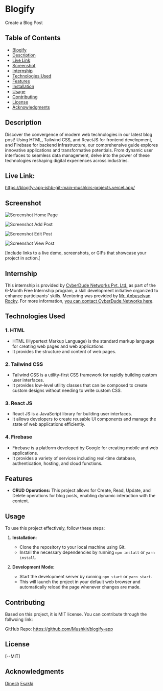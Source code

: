 # Blogify

Create a Blog Post

## Table of Contents

- [Blogify](#project-title)
- [Description](#description)
- [Live Link](#live)
- [Screenshot](#demo)
- [Internship](#internship)
- [Technologies Used](#technologies-used)
- [Features](#features)
- [Installation](#installation)
- [Usage](#usage)
- [Contributing](#contributing)
- [License](#license)
- [Acknowledgments](#acknowledgments)

## Description

Discover the convergence of modern web technologies in our latest blog post! Using HTML, Tailwind CSS, and ReactJS for frontend development, and Firebase for backend infrastructure, our comprehensive guide explores innovative applications and transformative potentials. From dynamic user interfaces to seamless data management, delve into the power of these technologies reshaping digital experiences across industries.

## Live Link:

https://blogify-app-ishb-git-main-mushkirs-projects.vercel.app/

## Screenshot

![Screenshot](./src/screenshots/1.png)
Home Page

![Screenshot](./src/screenshots/2.png)
Add Post

![Screenshot](./src/screenshots/3.png)
Edit Post

![Screenshot](./src/screenshots/4.png)
View Post

[Include links to a live demo, screenshots, or GIFs that showcase your project in action.]

## Internship

This internship is provided by [CyberDude Networks Pvt. Ltd.](https://youtube.com/cyberdudenetworks) as part of the 6-Month Free Internship program, a skill development initiative organized to enhance participants' skills. Mentoring was provided by [Mr. Anbuselvan Rocky](https://instagram.com/anbuselvanrocky). For more information, [you can contact CyberDude Networks here](https://cyberdudenetworks.com).

## Technologies Used

### 1. HTML

- HTML (Hypertext Markup Language) is the standard markup language for creating web pages and web applications.
- It provides the structure and content of web pages.

### 2. Tailwind CSS

- Tailwind CSS is a utility-first CSS framework for rapidly building custom user interfaces.
- It provides low-level utility classes that can be composed to create custom designs without needing to write custom CSS.

### 3. React JS

- React JS is a JavaScript library for building user interfaces.
- It allows developers to create reusable UI components and manage the state of web applications efficiently.

### 4. Firebase

- Firebase is a platform developed by Google for creating mobile and web applications.
- It provides a variety of services including real-time database, authentication, hosting, and cloud functions.

## Features

- **CRUD Operations:** This project allows for Create, Read, Update, and Delete operations for blog posts, enabling dynamic interaction with the content.

## Usage

To use this project effectively, follow these steps:

1. **Installation**:

   - Clone the repository to your local machine using Git.
   - Install the necessary dependencies by running `npm install` or `yarn install`.

2. **Development Mode**:
   - Start the development server by running `npm start` or `yarn start`.
   - This will launch the project in your default web browser and automatically reload the page whenever changes are made.

## Contributing

Based on this project, it is MIT license. You can contribute through the follwoing link:

GitHub Repo: https://github.com/Mushkir/blogify-app

## License

[--MIT]

## Acknowledgments

[Dinesh](https://github.com/dineshdevelope)
[Esakki](https://github.com/esakki2104prsnl)
